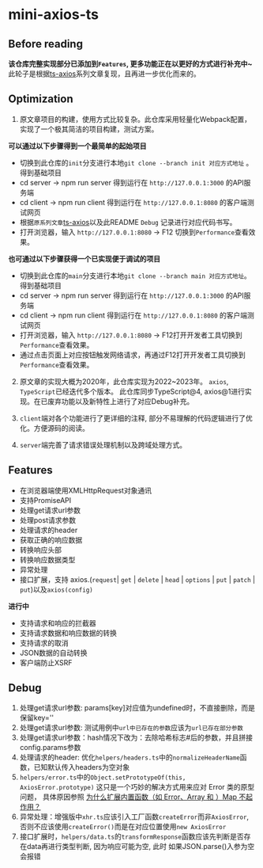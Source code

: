 # mini-axios-ts
## Before reading
**该仓库完整实现部分已添加到`Features`, 更多功能正在以更好的方式进行补充中~**
此轮子是根据[ts-axios](https://github.com/NLRX-WJC/ts-axios)系列文章复现，且再进一步优化而来的。

## Optimization
1. 原文章项目的构建，使用方式比较复杂。此仓库采用轻量化Webpack配置，实现了一个极其简洁的项目构建，测试方案。

**可以通过以下步骤得到一个最简单的起始项目**
   +  切换到此仓库的`init`分支进行本地`git clone --branch init 对应方式地址`  。得到基础项目
   +  cd server -> npm run server 得到运行在 `http://127.0.0.1:3000` 的API服务端
   +  cd client -> npm run client 得到运行在 `http://127.0.0.1:8080` 的客户端测试网页
   +  根据`原系列文章`[ts-axios](https://github.com/NLRX-WJC/ts-axios)以及此README `Debug` 记录进行对应代码书写。
   +  打开浏览器，输入 `http://127.0.0.1:8080` -> F12 切换到`Performance`查看效果。

**也可通过以下步骤获得一个已实现便于调试的项目**
   +  切换到此仓库的`main`分支进行本地`git clone --branch main 对应方式地址`。得到基础项目
   +  cd server -> npm run server 得到运行在 `http://127.0.0.1:3000` 的API服务端
   +  cd client -> npm run client 得到运行在 `http://127.0.0.1:8080` 的客户端测试网页
   +  打开浏览器，输入 `http://127.0.0.1:8080` -> F12打开开发者工具切换到`Performance`查看效果。
   +  通过点击页面上对应按钮触发网络请求，再通过F12打开开发者工具切换到`Performance`查看效果。

2. 原文章的实现大概为2020年，此仓库实现为2022~2023年。 `axios`, `TypeScript`已经迭代多个版本。
此仓库同步TypeScript@4, axios@1进行实现。在已废弃功能以及新特性上进行了对应Debug补充。

3. `client`端对各个功能进行了更详细的注释, 部分不易理解的代码逻辑进行了优化。方便源码的阅读。
4. `server`端完善了请求错误处理机制以及跨域处理方式。

## Features
+ 在浏览器端使用XMLHttpRequest对象通讯 
+ 支持PromiseAPI 
+ 处理get请求url参数  
+ 处理post请求参数 
+ 处理请求的header 
+ 获取正确的响应数据 
+ 转换响应头部 
+ 转换响应数据类型 
+ 异常处理 
+ 接口扩展，支持 axios.(`request`| `get` | `delete` | `head` | `options` | `put` | `patch` | `put`)以及`axios(config)` 

**进行中**
+ 支持请求和响应的拦截器
+ 支持请求数据和响应数据的转换
+ 支持请求的取消
+ JSON数据的自动转换
+ 客户端防止XSRF

## Debug
1. 处理get请求url参数: params[key]对应值为undefined时，不直接删除，而是保留key=''
2. 处理get请求url参数: 测试用例中`url中已存在的参数`应该为`url已存在部分参数`
3. 处理get请求url参数：hash情况下改为：去除哈希标志#后的参数，并且拼接config.params参数
3. 处理请求的header: 优化`helpers/headers.ts`中的`normalizeHeaderName`函数，已知默认传入headers为空对象
4. `helpers/error.ts`中的`Object.setPrototypeOf(this, AxiosError.prototype)` 这只是一个巧妙的解决方式用来应对 Error 类的原型问题， 具体原因参照
   [为什么扩展内置函数（如 Error、Array 和 ）Map 不起作用？](https://github.com/Microsoft/TypeScript/wiki/FAQ#why-doesnt-extending-built-ins-like-error-array-and-map-work)
5. 异常处理：增强版中`xhr.ts`应该引入工厂函数`createError`而非`AxiosError`, 否则不应该使用`createError()`而是在对应位置使用`new AxiosError`
6. 接口扩展时，`helpers/data.ts`的`transformResponse`函数应该先判断是否存在data再进行类型判断, 因为响应可能为空, 此时
如果JSON.parse()入参为空会报错
